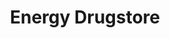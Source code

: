 ---
title: "Energy Drugstore"
url: /san-lorenzo/energy-drugstore-mariscal-jose-felix-estigarribia/
shop: Drogerie
---